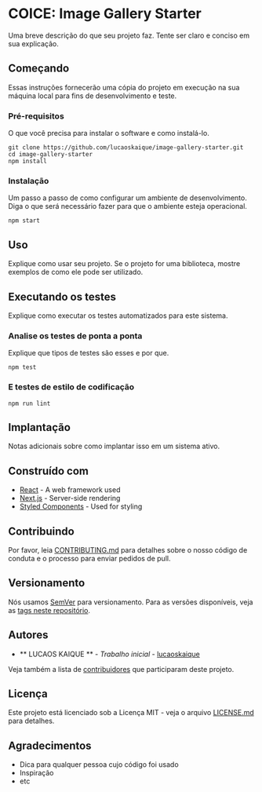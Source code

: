 # COICE: Image Gallery Starter

Uma breve descrição do que seu projeto faz. Tente ser claro e conciso em sua explicação.

## Começando

Essas instruções fornecerão uma cópia do projeto em execução na sua máquina local para fins de desenvolvimento e teste.

### Pré-requisitos

O que você precisa para instalar o software e como instalá-lo.

```
git clone https://github.com/lucaoskaique/image-gallery-starter.git
cd image-gallery-starter
npm install
```

### Instalação

Um passo a passo de como configurar um ambiente de desenvolvimento. Diga o que será necessário fazer para que o ambiente esteja operacional.

```
npm start
```

## Uso

Explique como usar seu projeto. Se o projeto for uma biblioteca, mostre exemplos de como ele pode ser utilizado.

## Executando os testes

Explique como executar os testes automatizados para este sistema.

### Analise os testes de ponta a ponta

Explique que tipos de testes são esses e por que.

```
npm test
```

### E testes de estilo de codificação

```
npm run lint
```

## Implantação

Notas adicionais sobre como implantar isso em um sistema ativo.

## Construído com

* [React](https://reactjs.org/) - A web framework used
* [Next.js](https://nextjs.org/) - Server-side rendering
* [Styled Components](https://styled-components.com/) - Used for styling

## Contribuindo

Por favor, leia [CONTRIBUTING.md](https://github.com/lucaoskaique/image-gallery-starter/CONTRIBUTING.md) para detalhes sobre o nosso código de conduta e o processo para enviar pedidos de pull.

## Versionamento

Nós usamos [SemVer](http://semver.org/) para versionamento. Para as versões disponíveis, veja as [tags neste repositório](https://github.com/lucaoskaique/image-gallery-starter/tags). 

## Autores

* ** LUCAOS KAIQUE ** - *Trabalho inicial* - [lucaoskaique](https://github.com/lucaoskaique)

Veja também a lista de [contribuidores](https://github.com/lucaoskaique/image-gallery-starter/contributors) que participaram deste projeto.

## Licença

Este projeto está licenciado sob a Licença MIT - veja o arquivo [LICENSE.md](LICENSE.md) para detalhes.

## Agradecimentos

* Dica para qualquer pessoa cujo código foi usado
* Inspiração
* etc